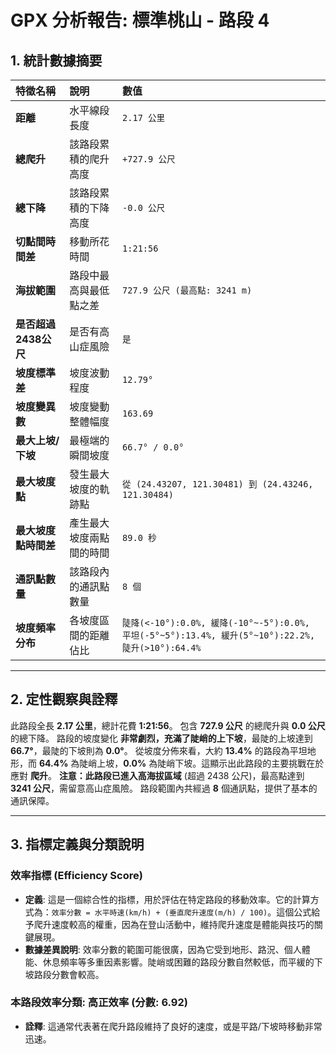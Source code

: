 
# GPX 分析報告: 標準桃山 - 路段 4

## 1. 統計數據摘要

| 特徵名稱 | 說明 | 數值 |
| :--- | :--- | :--- |
| **距離** | 水平線段長度 | `2.17 公里` |
| **總爬升** | 該路段累積的爬升高度 | `+727.9 公尺` |
| **總下降** | 該路段累積的下降高度 | `-0.0 公尺` |
| **切點間時間差** | 移動所花時間 | `1:21:56` |
| **海拔範圍** | 路段中最高與最低點之差 | `727.9 公尺 (最高點: 3241 m)` |
| **是否超過2438公尺** | 是否有高山症風險 | `是` |
| **坡度標準差** | 坡度波動程度 | `12.79°` |
| **坡度變異數** | 坡度變動整體幅度 | `163.69` |
| **最大上坡/下坡** | 最極端的瞬間坡度 | `66.7° / 0.0°` |
| **最大坡度點** | 發生最大坡度的軌跡點 | `從 (24.43207, 121.30481) 到 (24.43246, 121.30484)` |
| **最大坡度點時間差** | 產生最大坡度兩點間的時間 | `89.0 秒` |
| **通訊點數量** | 該路段內的通訊點數量 | `8 個` |
| **坡度頻率分布** | 各坡度區間的距離佔比 | `陡降(<-10°):0.0%, 緩降(-10°~-5°):0.0%, 平坦(-5°~5°):13.4%, 緩升(5°~10°):22.2%, 陡升(>10°):64.4%` |

---

## 2. 定性觀察與詮釋

此路段全長 **2.17 公里**，總計花費 **1:21:56**。 包含 **727.9 公尺** 的總爬升與 **0.0 公尺** 的總下降。
路段的坡度變化 **非常劇烈，充滿了陡峭的上下坡**，最陡的上坡達到 **66.7°**，最陡的下坡則為 **0.0°**。
從坡度分佈來看，大約 **13.4%** 的路段為平坦地形，而 **64.4%** 為陡峭上坡，**0.0%** 為陡峭下坡。這顯示出此路段的主要挑戰在於應對 **爬升**。
**注意：此路段已進入高海拔區域** (超過 2438 公尺)，最高點達到 **3241 公尺**，需留意高山症風險。
路段範圍內共經過 **8** 個通訊點，提供了基本的通訊保障。


---

## 3. 指標定義與分類說明

### 效率指標 (Efficiency Score)

- **定義**: 這是一個綜合性的指標，用於評估在特定路段的移動效率。它的計算方式為：`效率分數 = 水平時速(km/h) + (垂直爬升速度(m/h) / 100)`。這個公式給予爬升速度較高的權重，因為在登山活動中，維持爬升速度是體能與技巧的關鍵展現。
- **數據差異說明**: 效率分數的範圍可能很廣，因為它受到地形、路況、個人體能、休息頻率等多重因素影響。陡峭或困難的路段分數自然較低，而平緩的下坡路段分數會較高。

### 本路段效率分類: **高正效率** (分數: 6.92)

- **詮釋**: 這通常代表著在爬升路段維持了良好的速度，或是平路/下坡時移動非常迅速。


